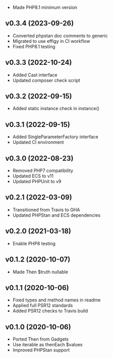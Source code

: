 * Made PHP8.1 minimum version

## v0.3.4 (2023-09-26)
* Converted phpstan doc comments to generic
* Migrated to use effigy in CI workflow
* Fixed PHP8.1 testing

## v0.3.3 (2022-10-24)
* Added Cast interface
* Updated composer check script

## v0.3.2 (2022-09-15)
* Added static instance check in instance()

## v0.3.1 (2022-09-15)
* Added SingleParameterFactory interface
* Updated CI environment

## v0.3.0 (2022-08-23)
* Removed PHP7 compatibility
* Updated ECS to v11
* Updated PHPUnit to v9

## v0.2.1 (2022-03-09)
* Transitioned from Travis to GHA
* Updated PHPStan and ECS dependencies

## v0.2.0 (2021-03-18)
* Enable PHP8 testing

## v0.1.2 (2020-10-07)
* Made Then $truth nullable

## v0.1.1 (2020-10-06)
* Fixed types and method names in readme
* Applied full PSR12 standards
* Added PSR12 checks to Travis build

## v0.1.0 (2020-10-06)
* Ported Then from Gadgets
* Use iterable as thenEach $values
* Improved PHPStan support
